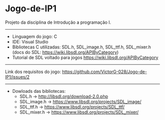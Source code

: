 # Jogo-de-IP1
Projeto da disciplina de Introdução a programação I.

---

- Linguagem do jogo: C
- IDE: Visual Studio
- Bibliotecas C utilizadas: SDL.h, SDL_image.h, SDL_ttf.h, SDL_mixer.h (docs do SDL: https://wiki.libsdl.org/APIByCategory)
- Tutorial de SDL voltado para jogos https://wiki.libsdl.org/APIByCategory

---

Link dos requisitos do jogo: https://github.com/VictorG-028/Jogo-de-IP1/issues/2

---

- Dowloads das bibliotecas:
    - SDL.h -> http://libsdl.org/download-2.0.php
    - SDL_image.h -> https://www.libsdl.org/projects/SDL_image/
    - SDL_ttf.h -> https://www.libsdl.org/projects/SDL_ttf/
    - SDL_mixer.h -> https://www.libsdl.org/projects/SDL_mixer/
